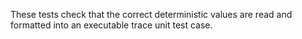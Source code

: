 These tests check that the correct deterministic values are read and formatted into an executable trace unit test case.
